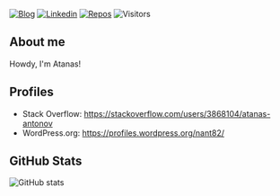 [![Blog](https://img.shields.io/badge/-atanasantonov.com-blue?style=flat&logo=WordPress&logoColor=white&link=https://atanasantonov.com/)](https://atanasantonov.com/)
[![Linkedin](https://img.shields.io/badge/-LinkedIn-blue?style=flat&logo=Linkedin&logoColor=white&link=https://www.linkedin.com/in/atanas-antonov-108/)](https://www.linkedin.com/in/atanas-antonov-108/)
[![Repos](https://badges.pufler.dev/repos/atanasantonov)](https://badges.pufler.dev)
![Visitors](https://visitor-badge.laobi.icu/badge?page_id=atanasantonov.atanasantonov)

## About me

Howdy, I'm Atanas!

## Profiles
- Stack Overflow: https://stackoverflow.com/users/3868104/atanas-antonov
- WordPress.org: https://profiles.wordpress.org/nant82/

## GitHub Stats

![GitHub stats](https://github-readme-stats.vercel.app/api?username=atanasantonov&show_icons=true&theme=default&count_private=true&include_all_commits=true&&hide_title=true)
